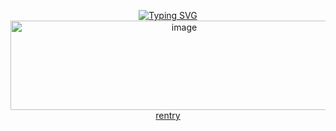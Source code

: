 <p align="center">
<a href="https://git.io/typing-svg"><img src="https://komarev.com/ghpvc/?username=your-github-username&label=you&color=yellow&style=flat-square" alt="Typing SVG" /></a>
<br><img width="540" height="143" alt="image" src="https://github.com/user-attachments/assets/dcad8f2c-a1d0-4710-b9d7-52b6ed3543fe" />
<br><a href="https://rentry.co/meriwojciechowska">rentry</a>
</br>
